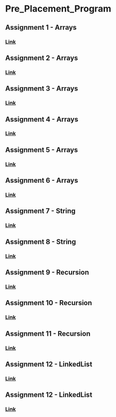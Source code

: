 # Pre_Placement_Program

## Assignment 1 - Arrays
### [Link](https://github.com/GauravPatil301/Pre_Placement_Program/blob/main/Lecture1-Arrays/Assignment/lecture1-Arrays.js)

## Assignment 2 - Arrays
### [Link](https://github.com/GauravPatil301/Pre_Placement_Program/blob/main/Lecture2-Arrays/Assignment/lecture2-Arrays.js)

## Assignment 3 - Arrays
### [Link](https://github.com/GauravPatil301/Pre_Placement_Program/blob/main/Lecture3-Arrays/Assignment/lecture3_Arrays.js)

## Assignment 4 - Arrays
### [Link](https://github.com/GauravPatil301/Pre_Placement_Program/blob/main/Lecture4-2dArrays/Assignment/Lecture4-2dArrays.js)

## Assignment 5 - Arrays
### [Link](https://github.com/GauravPatil301/Pre_Placement_Program/blob/main/Lecture5-2dArrays/Assignment/lecture-2dArrays.js)

## Assignment 6 - Arrays
### [Link](https://github.com/GauravPatil301/Pre_Placement_Program/blob/main/Lecture6-2dArrays/Assignment.js)

## Assignment 7 - String
### [Link](https://github.com/GauravPatil301/Pre_Placement_Program/blob/main/Lecture7-string/assignment7.js)

## Assignment 8 - String
### [Link](https://github.com/GauravPatil301/Pre_Placement_Program/blob/main/Lecture8-string/assignment.js)

## Assignment 9 - Recursion
### [Link](https://github.com/GauravPatil301/Pre_Placement_Program/blob/main/Lecture9-recursion/assignment.js)

## Assignment 10 - Recursion
### [Link](https://github.com/GauravPatil301/Pre_Placement_Program/blob/main/Lecture10-recursion/assignment10.js)


## Assignment 11 - Recursion
### [Link](https://github.com/GauravPatil301/Pre_Placement_Program/blob/main/Lecture11-binarysearch/assignment.js)

## Assignment 12 - LinkedList
### [Link](https://github.com/GauravPatil301/Pre_Placement_Program/blob/main/Lecture12-linkedlist/assignment.js)


## Assignment 12 - LinkedList
### [Link](https://github.com/GauravPatil301/Pre_Placement_Program/blob/main/Lecture13-linkedlist/assignment.js)
